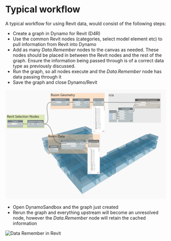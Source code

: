 # Typical workflow

A typical workflow for using Revit data, would consist of the following steps:

* Create a graph in Dynamo for Revit (D4R)
* Use the common Revit nodes (categories, select model element etc) to pull information from Revit into Dynamo
* Add as many *Data.Remember* nodes to the canvas as needed. These nodes should be placed in between the Revit nodes and the rest of the graph. Ensure the information being passed through is of a correct data type as previously discussed. 
* Run the graph, so all nodes execute and the *Data.Remember* node has data passing through it
* Save the graph and close Dynamo/Revit

![Data Remember in Revit](images/6-02_revit_dynamo.PNG "Data Remember in Revit")

* Open DynamoSandbox and the graph just created
* Rerun the graph and everything upstream will become an unresolved node, however the *Data.Remember* node will retain the cached information

![Data Remember in Revit](images/6-02_sandbox_dynamo.png "Data Remember in Sandbox")

